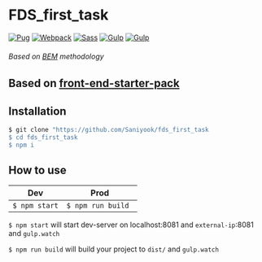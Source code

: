 # FDS_first_task
[![Pug](http://www.picshare.ru/uploads/191018/m8zNVlSH8J.gif)](https://pugjs.org) [![Webpack](http://www.picshare.ru/uploads/191018/5FP60nEM2F.gif)](https://webpack.js.org/) [![Sass](http://www.picshare.ru/uploads/191018/N0ov4WIH30.gif)](https://sass-lang.com/) [![Gulp](http://www.picshare.ru/uploads/191018/iGJ33pUBpv.gif)](https://gulpjs.com/)
[![Gulp](http://www.picshare.ru/uploads/191021/wYV3u6n92S.gif)](https://fontawesome.com/)
###### Based on [BEM](bem.info) methodology

## Based on [front-end-starter-pack](https://github.com/Saniyook/front-end-starter-pack)

## Installation
```sh
$ git clone "https://github.com/Saniyook/fds_first_task
$ cd fds_first_task
$ npm i
```

## How to use
| Dev | Prod |
|-----|------|
|```$ npm start```| ```$ npm run build ```|

`$ npm start` will start dev-server on localhost:8081 and `external-ip`:8081 and `gulp.watch`

`$ npm run build` will build your project to `dist/` and `gulp.watch`